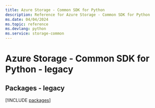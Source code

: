 ```yaml
---
title: Azure Storage - Common SDK for Python
description: Reference for Azure Storage - Common SDK for Python
ms.date: 04/04/2024
ms.topic: reference
ms.devlang: python
ms.service: storage-common
---
```

# Azure Storage - Common SDK for Python - legacy
## Packages - legacy
[!INCLUDE [packages](storage---common-index.md)]
